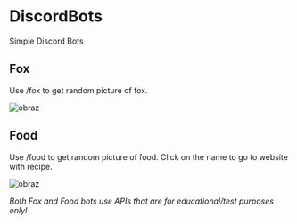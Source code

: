 # DiscordBots
Simple Discord Bots

## Fox
Use /fox to get random picture of fox. 

![obraz](https://github.com/klajet/DiscordBots/assets/126820289/f9990a07-26a5-4cbf-b3f7-86e11998e97b)

## Food
Use /food to get random picture of food. Click on the name to go to website with recipe.

![obraz](https://github.com/klajet/DiscordBots/assets/126820289/1db66155-5914-4a9e-b06e-3c39db2e5252)

*Both Fox and Food bots use APIs that are for educational/test purposes only!*

